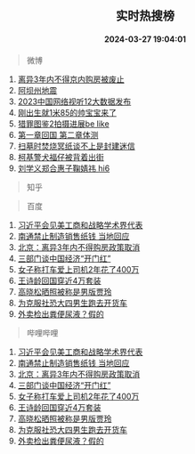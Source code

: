 <div align="center"><h2>实时热搜榜</h2><h4>2024-03-27 19:04:01</h4></div>

> 微博  

1. [离异3年内不得京内购房被废止](https://s.weibo.com/weibo?q=%23%E7%A6%BB%E5%BC%823%E5%B9%B4%E5%86%85%E4%B8%8D%E5%BE%97%E4%BA%AC%E5%86%85%E8%B4%AD%E6%88%BF%E8%A2%AB%E5%BA%9F%E6%AD%A2%23&t=31&band_rank=1&Refer=top)<br />
2. [阿坝州地震](https://s.weibo.com/weibo?q=%E9%98%BF%E5%9D%9D%E5%B7%9E%E5%9C%B0%E9%9C%87&t=31&band_rank=2&Refer=top)<br />
3. [2023中国网络视听12大数据发布](https://s.weibo.com/weibo?q=%232023%E4%B8%AD%E5%9B%BD%E7%BD%91%E7%BB%9C%E8%A7%86%E5%90%AC12%E5%A4%A7%E6%95%B0%E6%8D%AE%E5%8F%91%E5%B8%83%23&t=31&band_rank=3&Refer=top)<br />
4. [刚出生就1米85的帅宝宝来了](https://s.weibo.com/weibo?q=%23%E5%88%9A%E5%87%BA%E7%94%9F%E5%B0%B11%E7%B1%B385%E7%9A%84%E5%B8%85%E5%AE%9D%E5%AE%9D%E6%9D%A5%E4%BA%86%23&t=31&band_rank=4&Refer=top)<br />
5. [猎罪图鉴2拍摄进展be like](https://s.weibo.com/weibo?q=%E7%8C%8E%E7%BD%AA%E5%9B%BE%E9%89%B42%E6%8B%8D%E6%91%84%E8%BF%9B%E5%B1%95be%20like&t=31&band_rank=5&Refer=top)<br />
6. [第一章回国 第二章体测](https://s.weibo.com/weibo?q=%E7%AC%AC%E4%B8%80%E7%AB%A0%E5%9B%9E%E5%9B%BD%20%E7%AC%AC%E4%BA%8C%E7%AB%A0%E4%BD%93%E6%B5%8B&t=31&band_rank=6&Refer=top)<br />
7. [扫墓时焚烧冥纸谈不上是封建迷信](https://s.weibo.com/weibo?q=%23%E6%89%AB%E5%A2%93%E6%97%B6%E7%84%9A%E7%83%A7%E5%86%A5%E7%BA%B8%E8%B0%88%E4%B8%8D%E4%B8%8A%E6%98%AF%E5%B0%81%E5%BB%BA%E8%BF%B7%E4%BF%A1%23&t=31&band_rank=7&Refer=top)<br />
8. [柯基警犬福仔被背着出街](https://s.weibo.com/weibo?q=%23%E6%9F%AF%E5%9F%BA%E8%AD%A6%E7%8A%AC%E7%A6%8F%E4%BB%94%E8%A2%AB%E8%83%8C%E7%9D%80%E5%87%BA%E8%A1%97%23&t=31&band_rank=8&Refer=top)<br />
9. [刘学义郑合惠子鞠婧祎 hi6](https://s.weibo.com/weibo?q=%E5%88%98%E5%AD%A6%E4%B9%89%E9%83%91%E5%90%88%E6%83%A0%E5%AD%90%E9%9E%A0%E5%A9%A7%E7%A5%8E%20hi6&t=31&band_rank=9&Refer=top)<br />

> 知乎  


> 百度  

1. [习近平会见美工商和战略学术界代表](https://www.baidu.com/s?wd=%E4%B9%A0%E8%BF%91%E5%B9%B3%E4%BC%9A%E8%A7%81%E7%BE%8E%E5%B7%A5%E5%95%86%E5%92%8C%E6%88%98%E7%95%A5%E5%AD%A6%E6%9C%AF%E7%95%8C%E4%BB%A3%E8%A1%A8&sa=fyb_news&rsv_dl=fyb_news)<br />
2. [南通禁止制造销售纸钱 当地回应](https://www.baidu.com/s?wd=%E5%8D%97%E9%80%9A%E7%A6%81%E6%AD%A2%E5%88%B6%E9%80%A0%E9%94%80%E5%94%AE%E7%BA%B8%E9%92%B1+%E5%BD%93%E5%9C%B0%E5%9B%9E%E5%BA%94&sa=fyb_news&rsv_dl=fyb_news)<br />
3. [北京：离异3年内不得购房政策取消](https://www.baidu.com/s?wd=%E5%8C%97%E4%BA%AC%EF%BC%9A%E7%A6%BB%E5%BC%823%E5%B9%B4%E5%86%85%E4%B8%8D%E5%BE%97%E8%B4%AD%E6%88%BF%E6%94%BF%E7%AD%96%E5%8F%96%E6%B6%88&sa=fyb_news&rsv_dl=fyb_news)<br />
4. [三部门谈中国经济“开门红”](https://www.baidu.com/s?wd=%E4%B8%89%E9%83%A8%E9%97%A8%E8%B0%88%E4%B8%AD%E5%9B%BD%E7%BB%8F%E6%B5%8E%E2%80%9C%E5%BC%80%E9%97%A8%E7%BA%A2%E2%80%9D&sa=fyb_news&rsv_dl=fyb_news)<br />
5. [女子称打车爱上司机2年花了400万](https://www.baidu.com/s?wd=%E5%A5%B3%E5%AD%90%E7%A7%B0%E6%89%93%E8%BD%A6%E7%88%B1%E4%B8%8A%E5%8F%B8%E6%9C%BA2%E5%B9%B4%E8%8A%B1%E4%BA%86400%E4%B8%87&sa=fyb_news&rsv_dl=fyb_news)<br />
6. [王诗龄回国穿近4万套装](https://www.baidu.com/s?wd=%E7%8E%8B%E8%AF%97%E9%BE%84%E5%9B%9E%E5%9B%BD%E7%A9%BF%E8%BF%914%E4%B8%87%E5%A5%97%E8%A3%85&sa=fyb_news&rsv_dl=fyb_news)<br />
7. [高晓松晒照被称是男版贾玲](https://www.baidu.com/s?wd=%E9%AB%98%E6%99%93%E6%9D%BE%E6%99%92%E7%85%A7%E8%A2%AB%E7%A7%B0%E6%98%AF%E7%94%B7%E7%89%88%E8%B4%BE%E7%8E%B2&sa=fyb_news&rsv_dl=fyb_news)<br />
8. [为克服社恐大四男生跑去开货车](https://www.baidu.com/s?wd=%E4%B8%BA%E5%85%8B%E6%9C%8D%E7%A4%BE%E6%81%90%E5%A4%A7%E5%9B%9B%E7%94%B7%E7%94%9F%E8%B7%91%E5%8E%BB%E5%BC%80%E8%B4%A7%E8%BD%A6&sa=fyb_news&rsv_dl=fyb_news)<br />
9. [外卖检出粪便尿液？假的](https://www.baidu.com/s?wd=%E5%A4%96%E5%8D%96%E6%A3%80%E5%87%BA%E7%B2%AA%E4%BE%BF%E5%B0%BF%E6%B6%B2%EF%BC%9F%E5%81%87%E7%9A%84&sa=fyb_news&rsv_dl=fyb_news)<br />

> 哔哩哔哩  

1. [习近平会见美工商和战略学术界代表](https://www.baidu.com/s?wd=%E4%B9%A0%E8%BF%91%E5%B9%B3%E4%BC%9A%E8%A7%81%E7%BE%8E%E5%B7%A5%E5%95%86%E5%92%8C%E6%88%98%E7%95%A5%E5%AD%A6%E6%9C%AF%E7%95%8C%E4%BB%A3%E8%A1%A8&sa=fyb_news&rsv_dl=fyb_news)<br />
2. [南通禁止制造销售纸钱 当地回应](https://www.baidu.com/s?wd=%E5%8D%97%E9%80%9A%E7%A6%81%E6%AD%A2%E5%88%B6%E9%80%A0%E9%94%80%E5%94%AE%E7%BA%B8%E9%92%B1+%E5%BD%93%E5%9C%B0%E5%9B%9E%E5%BA%94&sa=fyb_news&rsv_dl=fyb_news)<br />
3. [北京：离异3年内不得购房政策取消](https://www.baidu.com/s?wd=%E5%8C%97%E4%BA%AC%EF%BC%9A%E7%A6%BB%E5%BC%823%E5%B9%B4%E5%86%85%E4%B8%8D%E5%BE%97%E8%B4%AD%E6%88%BF%E6%94%BF%E7%AD%96%E5%8F%96%E6%B6%88&sa=fyb_news&rsv_dl=fyb_news)<br />
4. [三部门谈中国经济“开门红”](https://www.baidu.com/s?wd=%E4%B8%89%E9%83%A8%E9%97%A8%E8%B0%88%E4%B8%AD%E5%9B%BD%E7%BB%8F%E6%B5%8E%E2%80%9C%E5%BC%80%E9%97%A8%E7%BA%A2%E2%80%9D&sa=fyb_news&rsv_dl=fyb_news)<br />
5. [女子称打车爱上司机2年花了400万](https://www.baidu.com/s?wd=%E5%A5%B3%E5%AD%90%E7%A7%B0%E6%89%93%E8%BD%A6%E7%88%B1%E4%B8%8A%E5%8F%B8%E6%9C%BA2%E5%B9%B4%E8%8A%B1%E4%BA%86400%E4%B8%87&sa=fyb_news&rsv_dl=fyb_news)<br />
6. [王诗龄回国穿近4万套装](https://www.baidu.com/s?wd=%E7%8E%8B%E8%AF%97%E9%BE%84%E5%9B%9E%E5%9B%BD%E7%A9%BF%E8%BF%914%E4%B8%87%E5%A5%97%E8%A3%85&sa=fyb_news&rsv_dl=fyb_news)<br />
7. [高晓松晒照被称是男版贾玲](https://www.baidu.com/s?wd=%E9%AB%98%E6%99%93%E6%9D%BE%E6%99%92%E7%85%A7%E8%A2%AB%E7%A7%B0%E6%98%AF%E7%94%B7%E7%89%88%E8%B4%BE%E7%8E%B2&sa=fyb_news&rsv_dl=fyb_news)<br />
8. [为克服社恐大四男生跑去开货车](https://www.baidu.com/s?wd=%E4%B8%BA%E5%85%8B%E6%9C%8D%E7%A4%BE%E6%81%90%E5%A4%A7%E5%9B%9B%E7%94%B7%E7%94%9F%E8%B7%91%E5%8E%BB%E5%BC%80%E8%B4%A7%E8%BD%A6&sa=fyb_news&rsv_dl=fyb_news)<br />
9. [外卖检出粪便尿液？假的](https://www.baidu.com/s?wd=%E5%A4%96%E5%8D%96%E6%A3%80%E5%87%BA%E7%B2%AA%E4%BE%BF%E5%B0%BF%E6%B6%B2%EF%BC%9F%E5%81%87%E7%9A%84&sa=fyb_news&rsv_dl=fyb_news)<br />
